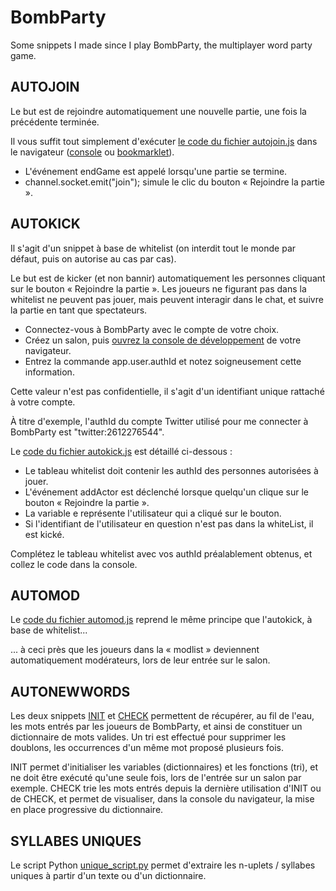 # BombParty
Some snippets I made since I play BombParty, the multiplayer word party game.

## AUTOJOIN
Le but est de rejoindre automatiquement une nouvelle partie, une fois la précédente terminée.

Il vous suffit tout simplement d'exécuter [le code du fichier autojoin.js](autojoin.js) dans le navigateur
([console](http://www.alsacreations.com/astuce/lire/1436-console-javascript.html) ou [bookmarklet](https://en.wikipedia.org/wiki/Bookmarklet)).

* L'événement endGame est appelé lorsqu'une partie se termine.
* channel.socket.emit("join"); simule le clic du bouton « Rejoindre la partie ».

## AUTOKICK
Il s'agit d'un snippet à base de whitelist (on interdit tout le monde par défaut, puis on autorise au cas par cas).

Le but est de kicker (et non bannir) automatiquement les personnes cliquant sur le bouton « Rejoindre la partie ». Les joueurs ne figurant pas dans la whitelist ne peuvent pas jouer, mais peuvent interagir dans le chat, et suivre la partie en tant que spectateurs.

* Connectez-vous à BombParty avec le compte de votre choix.
* Créez un salon, puis [ouvrez la console de développement](http://www.alsacreations.com/astuce/lire/1436-console-javascript.html) de votre navigateur.
* Entrez la commande app.user.authId et notez soigneusement cette information.

Cette valeur n'est pas confidentielle, il s'agit d'un identifiant unique rattaché à votre compte.

À titre d'exemple, l'authId du compte Twitter utilisé pour me connecter à BombParty est "twitter:2612276544".

Le [code du fichier autokick.js](autokick.js) est détaillé ci-dessous :

* Le tableau whitelist doit contenir les authId des personnes autorisées à jouer.
* L'événement addActor est déclenché lorsque quelqu'un clique sur le bouton « Rejoindre la partie ».
* La variable e représente l'utilisateur qui a cliqué sur le bouton.
* Si l'identifiant de l'utilisateur en question n'est pas dans la whiteList, il est kické.

Complétez le tableau whitelist avec vos authId préalablement obtenus, et collez le code dans la console.

## AUTOMOD
Le [code du fichier automod.js](automod.js) reprend le même principe que l'autokick, à base de whitelist...

... à ceci près que les joueurs dans la « modlist » deviennent automatiquement modérateurs, lors de leur entrée sur le salon.

## AUTONEWWORDS

Les deux snippets [INIT](autonewwords_init.js) et [CHECK](autonewwords_check.js) permettent de récupérer, au fil de l'eau, les mots entrés par les joueurs de BombParty, et ainsi de constituer un dictionnaire de mots valides. Un tri est effectué pour supprimer les doublons, les occurrences d'un même mot proposé plusieurs fois.

INIT permet d'initialiser les variables (dictionnaires) et les fonctions (tri), et ne doit être exécuté qu'une seule fois, lors de l'entrée sur un salon par exemple. CHECK trie les mots entrés depuis la dernière utilisation d'INIT ou de CHECK, et permet de visualiser, dans la console du navigateur, la mise en place progressive du dictionnaire.

## SYLLABES UNIQUES
Le script Python [unique_script.py](unique_script.py) permet d'extraire les n-uplets / syllabes uniques à partir d'un texte ou d'un dictionnaire.
